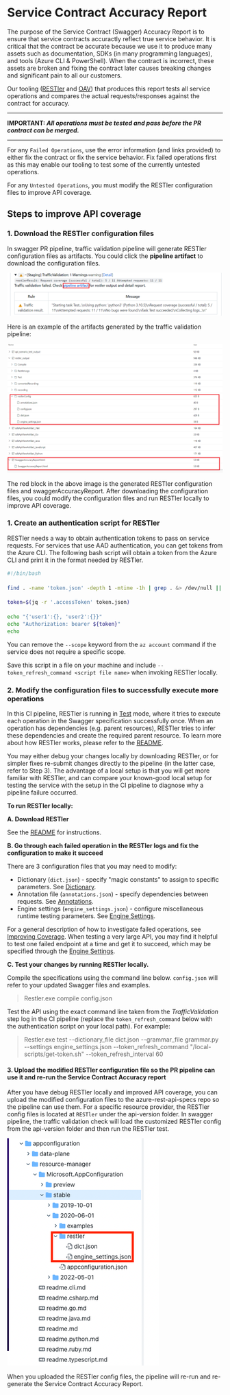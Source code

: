 # Service Contract Accuracy Report

The purpose of the Service Contract (Swagger) Accuracy Report is to ensure that service contracts accuractly reflect true service behavior. It is critical that the contract be accurate because we use it to produce many assets such as documentation, SDKs (in many programming languages), and tools (Azure CLI & PowerShell). When the contract is incorrect, these assets are broken and fixing the contract later causes breaking changes and significant pain to all our customers.

Our tooling ([RESTler](https://github.com/microsoft/restler-fuzzer) and [OAV](https://github.com/azure/oav)) that produces this report tests all service operations and compares the actual requests/responses against the contract for accuracy.

---

**IMPORTANT: _All operations must be tested and pass before the PR contract can be merged._**

---

For any `Failed Operations`, use the error information (and links provided) to either fix the contract or fix the service behavior. Fix failed operations first as this may enable our tooling to test some of the currently untested operations.

For any `Untested Operations`, you must modify the RESTler configuration files to improve API coverage.

## Steps to improve API coverage

### 1. Download the RESTler configuration files

In swagger PR pipeline, traffic validation pipeline will generate RESTler configuration files as artifacts. You could click the **pipeline artifact** to download the configuration files.

![traffic-validation-pipeline-comment](./images/traffic-validation-pipeline-comment.png)

Here is an example of the artifacts generated by the traffic validation pipeline:

![traffic-validation-pipeline-artifacts](./images/traffic-validation-pipeline-artifacts.png)

The red block in the above image is the generated RESTler configuration files and swaggerAccuracyReport. After downloading the configuration files, you could modify the configuration files and run RESTler locally to improve API coverage.

### 1. Create an authentication script for RESTler

RESTler needs a way to obtain authentication tokens to pass on service requests.
For services that use AAD authentication, you can get tokens from the Azure CLI.
The following bash script will obtain a token from the Azure CLI and print it in the format needed by RESTler.

```sh
#!/bin/bash

find . -name 'token.json' -depth 1 -mtime -1h | grep . &> /dev/null || az account get-access-token --scope <AAD Scope for the service>> token.json

token=$(jq -r '.accessToken' token.json)

echo "{'user1':{}, 'user2':{}}"
echo "Authorization: bearer ${token}"
echo
```

You can remove the `--scope` keyword from the `az account` command if the service does not require a specific scope.

Save this script in a file on your machine and include `--token_refresh_command <script file name>` when invoking RESTler locally.

### 2. Modify the configuration files to successfully execute more operations

In this CI pipeline, RESTler is running in [Test](https://github.com/microsoft/restler-fuzzer/blob/main/docs/user-guide/Testing.md) mode,
where it tries to execute each operation in the Swagger specification successfully once.
When an operation has dependencies (e.g. parent resources),
RESTler tries to infer these dependencies and create the required parent resource.
To learn more about how RESTler works, please refer to the [README](https://github.com/microsoft/restler-fuzzer).

You may either debug your changes locally by downloading RESTler, or for simpler fixes re-submit changes directly to the pipeline (in the latter case, refer to Step 3).
The advantage of a local setup is that you will get more familiar with RESTler, and can compare your known-good local setup
for testing the service with the setup in the CI pipeline to diagnose why a pipeline failure occurred.

<b>To run RESTler locally:</b>

**A. Download RESTler**

See the [README](https://github.com/microsoft/restler-fuzzer) for instructions.

**B. Go through each failed operation in the RESTler logs and fix the configuration to make it succeed**

There are 3 configuration files that you may need to modify:

- Dictionary (`dict.json`) - specify "magic constants" to assign to specific parameters. See [Dictionary](https://github.com/microsoft/restler-fuzzer/blob/main/docs/user-guide/FuzzingDictionary.md).
- Annotation file (`annotations.json`) - specify dependencies between requests. See [Annotations](https://github.com/microsoft/restler-fuzzer/blob/main/docs/user-guide/Annotations.md).
- Engine settings (`engine_settings.json`) - configure miscellaneous runtime testing parameters. See [Engine Settings](github).

For a general description of how to investigate failed operations, see [Improving Coverage](https://github.com/microsoft/restler-fuzzer/blob/main/docs/user-guide/ImprovingCoverage.md).
When testing a very large API, you may find it helpful to test one failed endpoint at a time and get it to succeed, which may be specified through the [Engine Settings](https://github.com/microsoft/restler-fuzzer/blob/main/docs/user-guide/EngineSettings.md).

**C. Test your changes by running RESTler locally.**

Compile the specifications using the command line below.  ```config.json``` will refer to your updated Swagger files and examples.

>Restler.exe compile config.json

Test the API using the exact command line taken from the _TrafficValidation_ step log in the CI pipeline (replace the ```token_refresh_command``` below with the authentication script on your local path).  For example:

>Restler.exe test --dictionary_file dict.json --grammar_file grammar.py --settings engine_settings.json --token_refresh_command "/local-scripts/get-token.sh" --token_refresh_interval 60

#### 3. Upload the modified RESTler configuration file so the PR pipeline can use it and re-run the Service Contract Accuracy report

After you have debug RESTler locally and improved API coverage, you can upload the modified configuration files to the azure-rest-api-specs repo so the pipeline can use them. For a specific resource provider, the RESTler config files is located at `RESTler` under the api-version folder. In swagger pipeline, the traffic validation check will load the customized RESTler config from the api-version folder and then run the RESTler test. 

![](./images/check-in-restler-config.png)

When you uploaded the RESTler config files, the pipeline will re-run and re-generate the Service Contract Accuracy Report.
